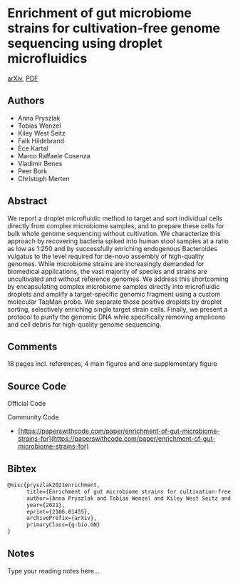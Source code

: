 
# Enrichment of gut microbiome strains for cultivation-free genome sequencing using droplet microfluidics

[arXiv](https://arxiv.org/abs/2106.01455), [PDF](https://arxiv.org/pdf/2106.01455.pdf)

## Authors

- Anna Pryszlak
- Tobias Wenzel
- Kiley West Seitz
- Falk Hildebrand
- Ece Kartal
- Marco Raffaele Cosenza
- Vladimir Benes
- Peer Bork
- Christoph Merten

## Abstract

We report a droplet microfluidic method to target and sort individual cells directly from complex microbiome samples, and to prepare these cells for bulk whole genome sequencing without cultivation. We characterize this approach by recovering bacteria spiked into human stool samples at a ratio as low as 1:250 and by successfully enriching endogenous Bacteroides vulgatus to the level required for de-novo assembly of high-quality genomes. While microbiome strains are increasingly demanded for biomedical applications, the vast majority of species and strains are uncultivated and without reference genomes. We address this shortcoming by encapsulating complex microbiome samples directly into microfluidic droplets and amplify a target-specific genomic fragment using a custom molecular TaqMan probe. We separate those positive droplets by droplet sorting, selectively enriching single target strain cells. Finally, we present a protocol to purify the genomic DNA while specifically removing amplicons and cell debris for high-quality genome sequencing.

## Comments

18 pages incl. references, 4 main figures and one supplementary figure

## Source Code

Official Code



Community Code

- [https://paperswithcode.com/paper/enrichment-of-gut-microbiome-strains-for](https://paperswithcode.com/paper/enrichment-of-gut-microbiome-strains-for)

## Bibtex

```tex
@misc{pryszlak2021enrichment,
      title={Enrichment of gut microbiome strains for cultivation-free genome sequencing using droplet microfluidics}, 
      author={Anna Pryszlak and Tobias Wenzel and Kiley West Seitz and Falk Hildebrand and Ece Kartal and Marco Raffaele Cosenza and Vladimir Benes and Peer Bork and Christoph Merten},
      year={2021},
      eprint={2106.01455},
      archivePrefix={arXiv},
      primaryClass={q-bio.GN}
}
```

## Notes

Type your reading notes here...

